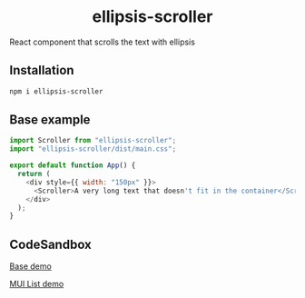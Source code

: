 <h1 align="center">ellipsis-scroller</h1>

React component that scrolls the text with ellipsis

## Installation

```bash
npm i ellipsis-scroller
```

## Base example
```JavaScript
import Scroller from "ellipsis-scroller";
import "ellipsis-scroller/dist/main.css";

export default function App() {
  return (
    <div style={{ width: "150px" }}>
      <Scroller>A very long text that doesn't fit in the container</Scroller>
    </div>
  );
}
```
## CodeSandbox
[Base demo](https://codesandbox.io/s/ellipsis-scroller-base-demo-sfss86)

[MUI List demo](https://codesandbox.io/s/ellipsis-scroller-demo-q3tpwf)
